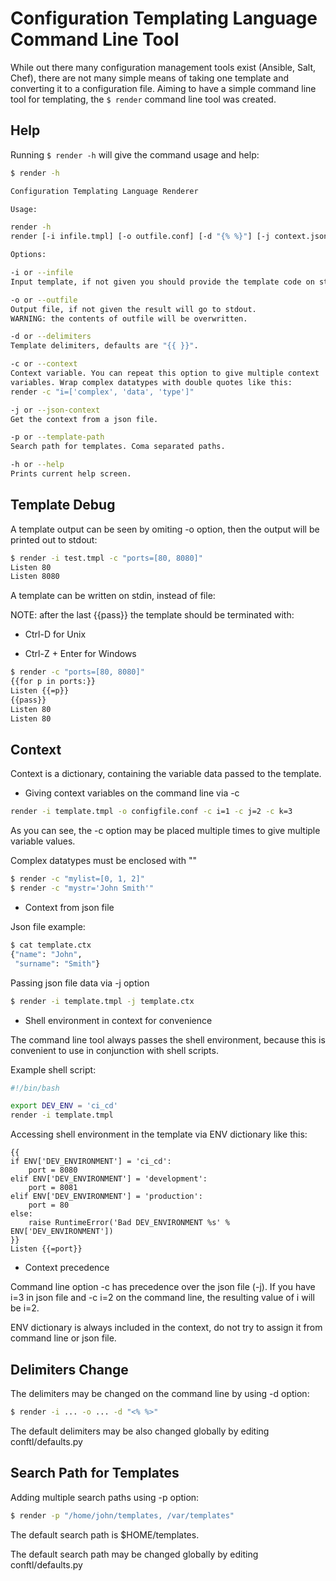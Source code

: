 # Configuration Templating Language Command Line Tool

While out there many configuration management tools exist (Ansible, Salt, Chef), there are not many simple means of taking one template and converting it to a configuration file. Aiming to have a simple command line tool for templating, the ```$ render``` command line tool was created.

## Help

Running ```$ render -h``` will give the command usage and help:

```bash
$ render -h

Configuration Templating Language Renderer

Usage:

render -h
render [-i infile.tmpl] [-o outfile.conf] [-d "{% %}"] [-j context.json] [-p "search/path1, search/path2"] [-c i=3] [-c j=4] ...

Options:

-i or --infile
Input template, if not given you should provide the template code on stdin.

-o or --outfile
Output file, if not given the result will go to stdout.
WARNING: the contents of outfile will be overwritten.

-d or --delimiters
Template delimiters, defaults are "{{ }}".

-c or --context
Context variable. You can repeat this option to give multiple context
variables. Wrap complex datatypes with double quotes like this:
render -c "i=['complex', 'data', 'type']"

-j or --json-context
Get the context from a json file.

-p or --template-path
Search path for templates. Coma separated paths.

-h or --help
Prints current help screen.
```

## Template Debug

A template output can be seen by omiting -o option, then the output will be printed out to stdout:

```bash
$ render -i test.tmpl -c "ports=[80, 8080]"
Listen 80
Listen 8080
```

A template can be written on stdin, instead of file:

NOTE: after the last {{pass}} the template should be terminated with:

* Ctrl-D for Unix

* Ctrl-Z + Enter for Windows

```bash
$ render -c "ports=[80, 8080]"
{{for p in ports:}}
Listen {{=p}}
{{pass}}
Listen 80
Listen 80
```

## Context

Context is a dictionary, containing the variable data passed to the template.

* Giving context variables on the command line via -c

```bash
render -i template.tmpl -o configfile.conf -c i=1 -c j=2 -c k=3
```

As you can see, the -c option may be placed multiple times to give multiple variable values.

Complex datatypes must be enclosed with ""

```bash
$ render -c "mylist=[0, 1, 2]"
$ render -c "mystr='John Smith'"
```

* Context from json file

Json file example:

```bash
$ cat template.ctx
{"name": "John",
 "surname": "Smith"}
```

Passing json file data via -j option

```bash
$ render -i template.tmpl -j template.ctx
```

* Shell environment in context for convenience

The command line tool always passes the shell environment, because this is convenient to use in conjunction with shell scripts.

Example shell script:

```bash
#!/bin/bash

export DEV_ENV = 'ci_cd'
render -i template.tmpl
```

Accessing shell environment in the template via ENV dictionary like this:

```
{{
if ENV['DEV_ENVIRONMENT'] = 'ci_cd':
    port = 8080
elif ENV['DEV_ENVIRONMENT'] = 'development':
    port = 8081
elif ENV['DEV_ENVIRONMENT'] = 'production':
    port = 80
else:
    raise RuntimeError('Bad DEV_ENVIRONMENT %s' % ENV['DEV_ENVIRONMENT']) 
}}
Listen {{=port}}
```

* Context precedence

Command line option -c has precedence over the json file (-j). If you have i=3 in json file and -c i=2 on the command line, the resulting value of i will be i=2.

ENV dictionary is always included in the context, do not try to assign it from command line or json file.

## Delimiters Change

The delimiters may be changed on the command line by using -d option:

```bash
$ render -i ... -o ... -d "<% %>"
```

The default delimiters may be also changed globally by editing conftl/defaults.py

## Search Path for Templates

Adding multiple search paths using -p option:

```bash
$ render -p "/home/john/templates, /var/templates"
```

The default search path is $HOME/templates.

The default search path may be changed globally by editing conftl/defaults.py
